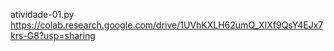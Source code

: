 atividade-01.py https://colab.research.google.com/drive/1UVhKXLH62umQ_XIXf9QsY4EJx7krs-G8?usp=sharing
